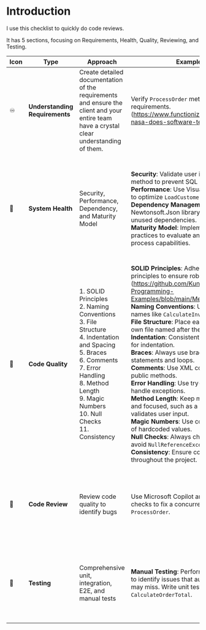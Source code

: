 # Introduction
I use this checklist to quickly do code reviews.

It has 5 sections, focusing on Requirements, Health, Quality, Reviewing, and Testing.

| **Icon** | **Type**                  | **Approach**                                                                                 | **Examples**                                                                                                               | **Why**                                                                 |
|----------|-------------------------------|---------------------------------------------------------------------------------------------|----------------------------------------------------------------------------------------------------------------------------|-------------------------------------------------------------------------|
| ♾️       | **Understanding Requirements** | Create detailed documentation of the requirements and ensure the client and your entire team have a crystal clear understanding of them. | Verify `ProcessOrder` method aligns with requirements. (https://www.functionize.com/blog/how-nasa-does-software-testing-and-qa) | Misunderstanding requirements can lead to building the wrong product, resulting in wasted time, resources, and potential project failure. |
| 🚀       | **System Health**              | Security, Performance, Dependency, and Maturity Model                                      | **Security**: Validate user input in `Login` method to prevent SQL injection.<br>**Performance**: Use Visual Studio Profiler to optimize `LoadCustomerData`.<br>**Dependency Management**: Update Newtonsoft.Json library and remove unused dependencies.<br>**Maturity Model**: Implement CMMI practices to evaluate and improve process capabilities. | Neglecting system integrity can expose the system to severe security breaches, performance bottlenecks, and unstable dependencies, ultimately leading to loss of user trust and system failure. |
| 🧊       | **Code Quality**              | 1. SOLID Principles<br>2. Naming Conventions<br>3. File Structure<br>4. Indentation and Spacing<br>5. Braces<br>6. Comments<br>7. Error Handling<br>8. Method Length<br>9. Magic Numbers<br>10. Null Checks<br>11. Consistency | **SOLID Principles**: Adhere to SOLID principles to ensure robust code design. (https://github.com/Kungfoowiz/SOLID-Programming-Examples/blob/main/MessengerApp.cs)<br>**Naming Conventions**: Use descriptive names like `CalculateInvoiceTotal`.<br>**File Structure**: Place each class in its own file named after the class.<br>**Indentation**: Consistently use 4 spaces for indentation.<br>**Braces**: Always use braces for `if` statements and loops.<br>**Comments**: Use XML comments for public methods.<br>**Error Handling**: Use try-catch blocks to handle exceptions.<br>**Method Length**: Keep methods short and focused, such as a method that only validates user input.<br>**Magic Numbers**: Use constants instead of hardcoded values.<br>**Null Checks**: Always check for null to avoid `NullReferenceException`.<br>**Consistency**: Ensure consistent style throughout the project. | Poor code quality can lead to bugs, technical debt, and increased maintenance costs. |
| 🐞       | **Code Review**               | Review code quality to identify bugs                                                        | Use Microsoft Copilot and manual checks to fix a concurrency issue in `ProcessOrder`.                                      | Skipping reviews can result in persistent bugs, missed opportunities for improvement, and higher long-term costs due to compounded technical issues. |
| 🧪       | **Testing**                   | Comprehensive unit, integration, E2E, and manual tests                                      | **Manual Testing**: Perform tests manually to identify issues that automated tests may miss. Write unit tests for `CalculateOrderTotal`. | Inadequate testing can lead to undetected bugs, system failures, and a lack of confidence in the software's reliability and functionality. |
